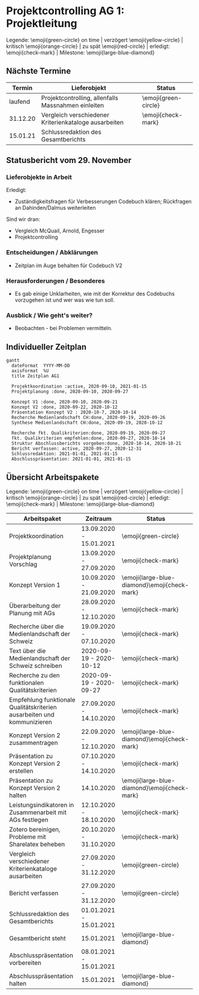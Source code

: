 # Projektcontrolling AG 1: Projektleitung


Legende: \emoji{green-circle} on time | verzögert \emoji{yellow-circle} | kritisch \emoji{orange-circle} | zu spät \emoji{red-circle} | erledigt: \emoji{check-mark} | Milestone: \emoji{large-blue-diamond}

## Nächste Termine
<!-- erledigte Zeilen  hier einfügen 
| Termin | Lieferobjekt | Status |
| -------- | -------- | -------- | 
| Mo, 12.10. |Konzept V2 erstellen |\emoji{check-mark}| 
|Mo, 12.10.| \emoji{large-blue-diamond} Konzeptabgabe|\emoji{check-mark}|
|Mi, 14.10.2020| Präsentation erstellen |\emoji{check-mark}|
|Mi, 14.10.2020| \emoji{large-blue-diamond} MS Präsentation gehalten |\emoji{check-mark}|
|So, 18.10.2020 | Leistungsindikatoren in Zusammenarbeit mit AGs festlegen | \emoji{check-mark} |
|Sa, 31.10.2020 | Bereinigung Zotero | \emoji{check-mark} |
|10.11.20 | McQuail ausfindig machen |\emoji{check-mark}|
--> 

| Termin | Lieferobjekt | Status |
| -------- | -------- | -------- | 
|laufend | Projektcontrolling, allenfalls Massnahmen einleiten |\emoji{green-circle}|
|31.12.20 | Vergleich verschiedener Kriterienkataloge ausarbeiten |\emoji{check-mark}|
|15.01.21 | Schlussredaktion des Gesamtberichts | |

<!--  
## Statusbericht vom 18. Oktober

### Lieferobjekte in Arbeit

Erledigt: 
* Vorgaben Struktur Bericht
* Leistungsindikatoren Empfehlung

Sind wir dran: 
* Zotero bereinigen
* Vergleich McQuail, Arnold, Engesser
* Projektcontrolling

### Entscheidungen / Abklärungen
Fragen zu Leistungsindikatoren und Analyseeinheiten, auf Konzepte verwiesen. 
### Herausforderungen / Besonderes
Schwierig: Abgabe Codebuch von AG2, im Auge behalten

### Ausblick / Wie geht's weiter?
Massnahmen, falls Codebuch-Teile verspätet (Fertigstellung in Gefahr?)

# Statusbericht vom 1. November

## Erledigt: 
* McQuail bestellt, fraglich ob der rechtzeitig kommt

## Was zu entscheiden war: 
* Abklärung bei AGs, ob weniger Zeit für Verbesserung des Codebuchs V1 geht (Wunsch AG5 wegen Berechnung Test V1).
-->
<!--

## Statusbericht vom 15. November


### Lieferobjekte in Arbeit

Erledigt: 
* Bereinigungen Zotero

Sind wir dran: 
* Vergleich McQuail, Arnold, Engesser
* Projektcontrolling

### Entscheidungen / Abklärungen

*  Neu-Abstimmung Zeitplan mit AGs aufgrund Verzögerung Codierung

### Herausforderungen / Besonderes

* Es läuft reibungslos, die AGs leisten eine super Arbeit.

### Ausblick / Wie geht's weiter?

* Beobachten - bei Problemen vermitteln.
-->

## Statusbericht vom 29. November



### Lieferobjekte in Arbeit

Erledigt: 
* Zuständigkeitsfragen für Verbesserungen Codebuch klären; Rückfragen an Dahinden/Dalmus weiterleiten

Sind wir dran: 
* Vergleich McQuail, Arnold, Engesser
* Projektcontrolling

### Entscheidungen / Abklärungen

*  Zeitplan im Auge behalten für Codebuch V2

### Herausforderungen / Besonderes

* Es gab einige Unklarheiten, wie mit der Korrektur des Codebuchs vorzugehen ist und wer was wie tun soll.

### Ausblick / Wie geht's weiter?

* Beobachten - bei Problemen vermitteln.



## Individueller Zeitplan

```mermaid
gantt
  dateFormat  YYYY-MM-DD
  axisFormat  %U
  title Zeitplan AG1
  
  Projektkoordination :active, 2020-09-10, 2021-01-15
  Projektplanung :done, 2020-09-10, 2020-09-27

  Konzept V1 :done, 2020-09-10, 2020-09-21
  Konzept V2 :done, 2020-09-22, 2020-10-12
  Präsentation Konzept V2 : 2020-10-7, 2020-10-14
  Recherche Medienlandschaft CH:done, 2020-09-19, 2020-09-26
  Synthese Medienlandschaft CH:done, 2020-09-19, 2020-10-12
  
  Recherche fkt. Qualikriterien:done, 2020-09-19, 2020-09-27
  fkt. Qualikriterien empfehlen:done, 2020-09-27, 2020-10-14
  Struktur Abschlussberichts vorgeben:done, 2020-10-14, 2020-10-21
  Bericht verfassen: active, 2020-09-27, 2020-12-31
  Schlussredaktion: 2021-01-01, 2021-01-15
  Abschlusspräsentation: 2021-01-01, 2021-01-15
```


## Übersicht Arbeitspakete


Legende: \emoji{green-circle}   on time | verzögert \emoji{yellow-circle} | kritisch \emoji{orange-circle} | zu spät \emoji{red-circle} | erledigt: \emoji{check-mark} | Milestone: \emoji{large-blue-diamond}


| Arbeitspaket | Zeitraum | Status |
| ------------ | ----------- | ----- |
| Projektkoordination | 13.09.2020 - 15.01.2021 |\emoji{green-circle}|
| Projektplanung Vorschlag | 13.09.2020 - 27.09.2020 |\emoji{check-mark} |
| Konzept Version 1 | 10.09.2020 - 21.09.2020 |\emoji{large-blue-diamond}\emoji{check-mark} |
| Überarbeitung der Planung mit AGs | 28.09.2020 - 12.10.2020 |\emoji{check-mark} |
| Recherche über die Medienlandschaft der Schweiz | 19.09.2020 - 07.10.2020 | \emoji{check-mark} |
| Text über die Medienlandschaft der Schweiz schreiben | 2020-09-19 - 2020-10-12|\emoji{check-mark} |
| Recherche zu den funktionalen Qualitätskriterien | 2020-09-19 - 2020-09-27| \emoji{check-mark} |
| Empfehlung funktionale Qualitätskriterien ausarbeiten und kommunizieren | 27.09.2020 - 14.10.2020 | \emoji{check-mark} |
| Konzept Version 2 zusammentragen | 22.09.2020 - 12.10.2020 | \emoji{large-blue-diamond}\emoji{check-mark} |
| Präsentation zu Konzept Version 2 erstellen | 07.10.2020 - 14.10.2020 | \emoji{check-mark}|
| Präsentation zu Konzept Version 2 halten | 14.10.2020 | \emoji{large-blue-diamond}\emoji{check-mark}|
| Leistungsindikatoren in Zusammenarbeit mit AGs festlegen | 12.10.2020 - 18.10.2020 |\emoji{check-mark}|
| Zotero bereinigen, Probleme mit Sharelatex beheben | 20.10.2020 - 31.10.2020 | \emoji{check-mark} |
| Vergleich verschiedener Kriterienkataloge ausarbeiten | 27.09.2020 - 31.12.2020 | \emoji{green-circle} |
| Bericht verfassen | 27.09.2020 - 31.12.2020 | \emoji{green-circle}
| Schlussredaktion des Gesamtberichts | 01.01.2021 - 15.01.2021 | 
| Gesamtbericht steht | 15.01.2021 | \emoji{large-blue-diamond}
| Abschlusspräsentation vorbereiten | 08.01.2021 - 15.01.2021 |
| Abschlusspräsentation halten | 15.01.2021 |\emoji{large-blue-diamond}
